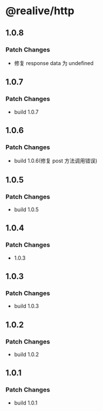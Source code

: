 # @realive/http

## 1.0.8

### Patch Changes

- 修复 response data 为 undefined

## 1.0.7

### Patch Changes

- build 1.0.7

## 1.0.6

### Patch Changes

- build 1.0.6(修复 post 方法调用错误)

## 1.0.5

### Patch Changes

- build 1.0.5

## 1.0.4

### Patch Changes

- 1.0.3

## 1.0.3

### Patch Changes

- build 1.0.3

## 1.0.2

### Patch Changes

- build 1.0.2

## 1.0.1

### Patch Changes

- build 1.0.1
